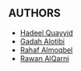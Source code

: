 ## AUTHORS

- [Hadeel Quayyid](https://github.com/HadeelQu)
- [Gadah Alotibi](https://github.com/Gadah190)
- [Rahaf Almoqbel](https://github.com/rahafalmoqbel)
- [Rawan AlQarni](https://github.com/RawanMG98)
